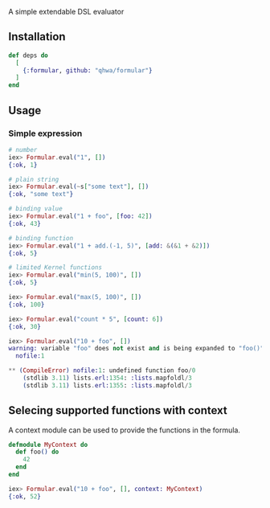 A simple extendable DSL evaluator

## Installation

```elixir
def deps do
  [
    {:formular, github: "qhwa/formular"}
  ]
end
```

## Usage

### Simple expression


```elixir
# number
iex> Formular.eval("1", [])
{:ok, 1}

# plain string
iex> Formular.eval(~s["some text"], [])
{:ok, "some text"}

# binding value
iex> Formular.eval("1 + foo", [foo: 42])
{:ok, 43}

# binding function
iex> Formular.eval("1 + add.(-1, 5)", [add: &(&1 + &2)])
{:ok, 5}

# limited Kernel functions
iex> Formular.eval("min(5, 100)", [])
{:ok, 5}

iex> Formular.eval("max(5, 100)", [])
{:ok, 100}

iex> Formular.eval("count * 5", [count: 6])
{:ok, 30}

iex> Formular.eval("10 + foo", [])
warning: variable "foo" does not exist and is being expanded to "foo()", please use parentheses to remove the ambiguity or change the variable name
  nofile:1

** (CompileError) nofile:1: undefined function foo/0
    (stdlib 3.11) lists.erl:1354: :lists.mapfoldl/3
    (stdlib 3.11) lists.erl:1355: :lists.mapfoldl/3
```

## Selecing supported functions with context

A context module can be used to provide the functions in the formula.

```elixir
defmodule MyContext do
  def foo() do
    42
  end
end

iex> Formular.eval("10 + foo", [], context: MyContext)
{:ok, 52}
```

